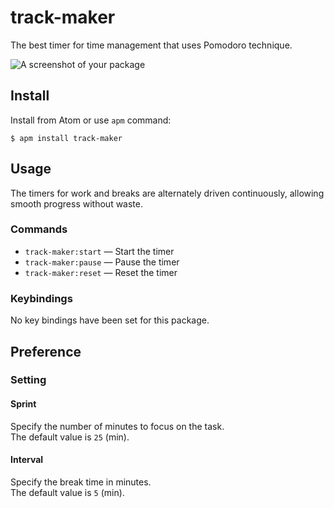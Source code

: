 # track-maker
The best timer for time management that uses Pomodoro technique.

![A screenshot of your package](https://f.cloud.github.com/assets/69169/2290250/c35d867a-a017-11e3-86be-cd7c5bf3ff9b.gif)

## Install
Install from Atom or use ```apm``` command:
```
$ apm install track-maker
```

## Usage
The timers for work and breaks are alternately driven continuously, allowing smooth progress without waste.

### Commands
 - ```track-maker:start``` — Start the timer
 - ```track-maker:pause``` — Pause the timer
 - ```track-maker:reset``` — Reset the timer

### Keybindings
No key bindings have been set for this package.

## Preference

### Setting

#### Sprint
Specify the number of minutes to focus on the task.  
The default value is ```25``` (min).

#### Interval
Specify the break time in minutes.  
The default value is ```5``` (min).

